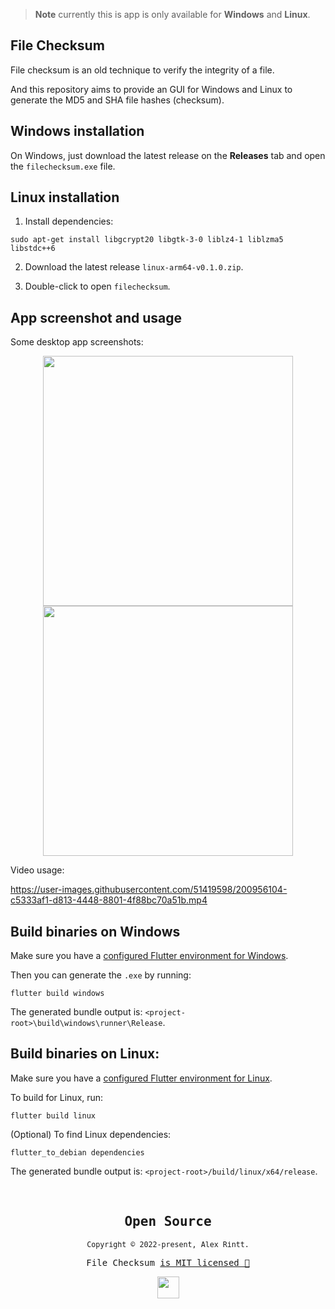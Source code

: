 > **Note** currently this is app is only available for **Windows** and **Linux**.

## File Checksum

File checksum is an old technique to verify the integrity of a file.

And this repository aims to provide an GUI for Windows and Linux to generate the MD5 and SHA file hashes (checksum).

## Windows installation

On Windows, just download the latest release on the **Releases** tab and open the `filechecksum.exe` file.

## Linux installation

1. Install dependencies:

```shell
sudo apt-get install libgcrypt20 libgtk-3-0 liblz4-1 liblzma5 libstdc++6
```

2. Download the latest release `linux-arm64-v0.1.0.zip`.

3. Double-click to open `filechecksum`.

## App screenshot and usage

Some desktop app screenshots:

<p align="center">
  <kbd><img src="https://user-images.githubusercontent.com/51419598/200956830-d0ad75fd-c928-417a-a43a-a5aeff8e452b.png" height="400" /></kbd>
  <kbd><img src="https://user-images.githubusercontent.com/51419598/200956761-0468db84-5191-474b-8cc5-4cb456468284.png" height="400" /></kbd>
</p>

Video usage:

https://user-images.githubusercontent.com/51419598/200956104-c5333af1-d813-4448-8801-4f88bc70a51b.mp4

## Build binaries on Windows

Make sure you have a [configured Flutter environment for Windows](https://docs.flutter.dev/get-started/install/windows).

Then you can generate the `.exe` by running:

```shell
flutter build windows
```

The generated bundle output is: `<project-root>\build\windows\runner\Release`.

## Build binaries on Linux:

Make sure you have a [configured Flutter environment for Linux](https://docs.flutter.dev/get-started/install/linux).

To build for Linux, run:

```shell
flutter build linux
```

(Optional) To find Linux dependencies:

```shell
flutter_to_debian dependencies
```

The generated bundle output is: `<project-root>/build/linux/x64/release`.

<br>

<samp>

<h2 align="center">
  Open Source
</h2>
<p align="center">
  <sub>Copyright © 2022-present, Alex Rintt.</sub>
</p>
<p align="center">File Checksum <a href="https://github.com/alexrintt/filechecksum/blob/master/LICENSE">is MIT licensed 💖</a></p>
<p align="center">
  <img src="https://user-images.githubusercontent.com/51419598/200957627-84a73ae0-2c5a-4563-994b-7fc9423f482a.png" width="35" />
</p>
  
</samp>
